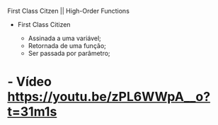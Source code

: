 First Class Citzen || High-Order Functions

* First Class Citizen

	- Assinada a uma variável;
	- Retornada de uma função;
	- Ser passada por parâmetro;

# - Vídeo https://youtu.be/zPL6WWpA__o?t=31m1s	

